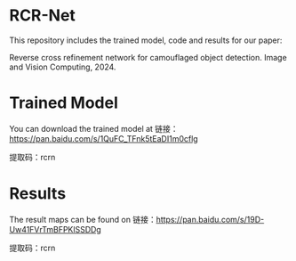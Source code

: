 # RCR-Net

This repository includes the trained model, code and results for our paper:

Reverse cross refinement network for camouflaged object detection. Image and Vision Computing, 2024.

# Trained Model

You can download the trained model at 链接：https://pan.baidu.com/s/1QuFC_TFnk5tEaDI1m0cflg

提取码：rcrn

# Results

The result maps can be found on 链接：https://pan.baidu.com/s/19D-Uw41FVrTmBFPKlSSDDg

提取码：rcrn
